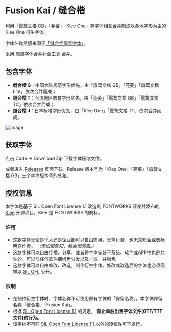 # Fusion Kai / 缝合楷
利用[「霞鹜文楷 GB」](https://github.com/lxgw/LxgwWenkaiGB)[「芫荽」](https://github.com/ButTaiwan/iansui)[「Klee One」](https://github.com/fontworks-fonts/Klee)等字体相互合并制成以各地字形为主的 Klee One 衍生字体。

字体名称灵感来源于[「缝合怪像素字体」](https://github.com/TakWolf/fusion-pixel-font)。

采用 [魔兽字体合并补全工具](https://github.com/nowar-fonts/Warcraft-Font-Merger) 合并。

## 包含字体
- **缝合楷 G**：中国大陆规范字形优先，由「霞鹜文楷 GB」「芫荽」「霞鹜文楷 Lite」依次合并而成；
- **缝合楷 T**：台湾地区教育字形优先，由「芫荽」「霞鹜文楷 GB」「霞鹜文楷 TC」依次合并而成；
- **缝合楷 J**：日本标准字形优先，由「Klee One」「霞鹜文楷 TC」依次合并而成。

![image](https://user-images.githubusercontent.com/51902309/189492198-1a5b579e-4cc9-4f4c-9f0b-cf069d813b3a.png)

## 获取字体

点击 Code -> Download Zip 下载字体压缩文件。

或者进入 [Releases](https://github.com/lxgw/FusionKai/releases) 页面下载。Release 版本号为「Klee One」「芫荽」「霞鹜文楷 GB」三个字体版本号的总和。
## 授权信息

本字体是基于 SIL Open Font License 1.1 改造的 FONTWORKS 开发并发布的 [Klee](https://github.com/fontworks-fonts/Klee) 开源项目。Klee 是 FONTWORKS 的商标。

### 许可

- 这款字体无论是个人还是企业都可以自由商用，无需付费，也无需知会或者标明原作者。 *（但如果告知，我会很感激。）*
- 这款字体可以自由传播、分享，或者将字体安装于系统、软件或APP中也是允许的，可以与任何软件捆绑再分发以及／或一并销售。
- 这款字体可以自由修改、改造，制作衍生字体。修改或改造后的字体也必须同样以 [SIL OFL](https://scripts.sil.org/OFL) 公开。

### 限制

- 在制作衍生字体时，字体名称不可使用原有字体的「保留名称」。本字体保留名称「缝合楷」「Fusion Kai」。
- 根据 [SIL Open Font License 1.1](https://scripts.sil.org/OFL) 的规定， **禁止单独出售字体文件(OTF/TTF文件)的行为。**
- 该字体不可在 [SIL Open Font License 1.1](https://scripts.sil.org/OFL) 以外的授权许可下发行。

